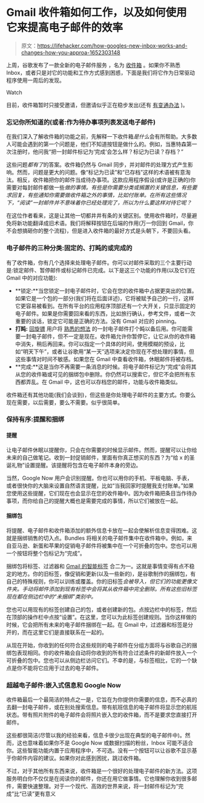 # Gmail 收件箱如何工作，以及如何使用它来提高电子邮件的效率

> 原文：<https://lifehacker.com/how-googles-new-inbox-works-and-changes-how-you-approa-1652303148>

上周，谷歌发布了一款全新的电子邮件服务 ，名为 [收件箱](https://play.google.com/store/apps/details?id=com.google.android.apps.inbox) 。如果你不熟悉 Inbox，或者只是对它的功能和工作方式感到困惑，下面是我们将它作为日常驱动程序使用一周后的发现。

Watch

目前，收件箱暂时只接受邀请，但邀请似乎正在稳步发出(还有 [有变通办法](https://lifehacker.com/get-access-to-inbox-by-gmail-with-a-friends-help-no-in-1651545079) )。

### **忘记你所知道的(或者:作为待办事项列表发送电子邮件)**

在我们深入了解收件箱的功能之前，先解释一下收件箱*是什么*会有所帮助。大多数人可能会遇到的第一个问题是，他们不知道按钮是做什么的。例如，当惠特森第一次注册时，他问我“把一封邮件标记为‘完成’会怎么样？标记为已读？存档？”

这些问题*都有了*的答案。收件箱仍然与 Gmail 同步，并对邮件的处理方式产生影响。然而，问题是更大的问题。像“标记为已读”和“已存档”这样的术语被有意淘汰。相反，收件箱把你的邮件当成待办事项。这款应用程序假设(或许是正确的)你需要对每封邮件都做一些*做的事情。有些是你需要分类或搁置的关键信息，有些要求回复，有些通知你需要做收件箱之外的事情，比如付账单。在所有这些情况下，“阅读”一封邮件并不意味着你已经处理完了，所以为什么要这样对待它呢？*

在这位作者看来，这是让其他一切都井井有条的关键区别。使用收件箱时，尽量避免将新功能翻译成旧术语。我们将解释按钮在后端的作用(万一你回到 Gmail，你不会想搞砸你的整个流程)，但是进入收件箱的最好方式是头朝下，不要回头看。

### 电子邮件的三种分类:固定的、打盹的或完成的

有了收件箱，你有几个选择来处理电子邮件。你可以对邮件采取的三个主要行动是:锁定邮件、暂停邮件或标记邮件已完成。以下是这三个功能的作用(以及它们在 Gmail 中的对应功能):

*   **锁定:**当您锁定一封电子邮件时，它会在您的收件箱中占据更突出的位置。如果它是一个包的一部分(我们将在后面详述)，它将被赋予自己的一行，这样它更容易被看到。在所有平台的应用程序顶部还有一个大开关，只显示固定的电子邮件。如果是你需要回来看的东西，比如旅行确认，参考文件，或者一次重要的谈话，锁定它可能是正确的方法。没有 Gmail 对应的 pinning。
*   **打盹:** [回旋镖](http://www.boomeranggmail.com/) 用户将 [熟悉的想法](http://lifehacker.com/boomerang-adds-scheduled-message-management-directly-in-1498170541) 的一封电子邮件打个盹以备后用。你可能需要一封电子邮件，但不一定是现在。收件箱允许你暂停它，让它从你的收件箱中消失，稍后再回来。你可以指定一个具体的时间，使用模糊的预设，比如“明天下午”，或者让谷歌用“某一天”选项来决定你现在不想处理的事情，但这些事情对时间不敏感。如果您在 Gmail 中查看收件箱，休眠邮件将被存档。
*   **完成:**这是当你不再需要一条消息的时候。将电子邮件标记为“完成”会将其从您的收件箱或可见的捆绑包中删除。你仍然可以搜索它，但它不会把所有东西都弄乱。在 Gmail 中，这也可以存档您的邮件，功能与收件箱类似。

收件箱还有其他功能(我们会谈到)，但这些是你处理电子邮件的主要方式。你要么现在需要，以后需要，要么不需要。似乎很简单。

### **保持有序:提醒和捆绑**

#### 提醒

让电子邮件休眠以提醒你，只会在你需要的时候显示邮件。然而，提醒可以让你给未来的自己做笔记。收到一封促销邮件，里面有你真正想买的东西？为“给 x 的圣诞礼物”设置提醒。该提醒将包含在电子邮件本身的旁边。

当然，Google Now 用户会识别提醒。你也可以用你的手机、平板电脑、手表，或者很快你的大脑来设置自然语言提醒，比如“当我回家时提醒我支付账单。”如果您使用这些提醒，它们现在也会显示在您的收件箱中。因为收件箱把条目当作待办事项，而你给自己的提醒大概也是需要完成的事情，所以它们被放在一起。

#### **捆绑包**

将提醒、电子邮件和收件箱添加的额外信息卡放在一起会使解析信息变得困难。这就是捆绑销售的切入点。Bundles 将相关的电子邮件集中在收件箱中。例如，来自亚马逊、新蛋和苹果的促销电子邮件将被集中在一个可折叠的包中。您也可以用一个按钮将整个包标记为“完成”。

捆绑包将标签、过滤器和 [Gmail 的智能标签](https://lifehacker.com/everything-you-need-to-know-about-gmails-new-super-co-511765933) 合二为一。这就是事情变得有点不稳定的地方。你的旧标签，像促销和更新(以及一些新的)，是谷歌制作的捆绑包，有自己的特殊规则，你可以训练或覆盖。你的旧标签*会被导入，但它们的功能更像文件夹。手动将邮件添加到现有标签中会将其从收件箱中完全删除。所有这些旧标签现在都在侧边栏中的“未捆绑”类别中。*

您也可以用现有的标签创建自己的包，或者创建新的包。点按边栏中的标签，然后在顶部的操作栏中点按“设置”。在这里，您可以为此标签创建规则。当你这样做的时候，它会把所有未来的电子邮件捆绑在一起。在 Gmail 中，过滤器和标签是分开的，而在这里它们是直接联系在一起的。

从现在开始，你收到的任何符合这些规则的电子邮件在分组方面将与谷歌自己的捆绑包表现相同。你的收件箱会自动将你收到的所有符合过滤条件的新邮件放入一个可折叠的包中。您也可以从侧边栏访问它们。不幸的是，与标签相比，它的一个缺点是你不能将它应用于过去的电子邮件。

### **超越电子邮件:嵌入式信息和 Google Now**

收件箱最后一个最简洁的特点之一是，它旨在为你提供你需要的信息，而不必真的去翻一封电子邮件，或在别处搜索信息。带有航班信息的电子邮件将显示您的航班状态。带有照片附件的电子邮件会将照片嵌入您的收件箱，而不是要求您直接打开邮件。

这些都很简洁(尽管以我的经验来看，信息卡很少出现在典型的电子邮件中)。然而，这也意味着如果你不是 Google Now 或数据扫描的粉丝，Inbox 可能不适合你。这些智能功能内置于应用程序中，不可选。没有一个按钮可以让谷歌不显示基于你邮件内容的建议。如果你对此感到困扰，跳过收件箱。

不过，对于其他所有东西来说，收件箱是一个很好的处理电子邮件的新方法。这项服务明白你不仅仅是在阅读你的邮件，你还在用它做事情。它也理解你收到很多邮件，需要快速整理。对于一个现代、高效的世界来说，将一封邮件标记为“完成”比“已读”更有意义